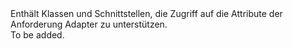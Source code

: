 <Namespace Name="Microsoft.WindowsAzure.MediaServices.Client.RequestAdapters">
  <Docs>
    <summary>Enthält Klassen und Schnittstellen, die Zugriff auf die Attribute der Anforderung Adapter zu unterstützen.</summary> 
    <remarks>To be added.</remarks>
  </Docs>
</Namespace>
